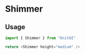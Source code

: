 # Shimmer

## Usage

```javascript
import { Shimmer } from "KnitUI"

return <Shimmer height="medium" />
```
